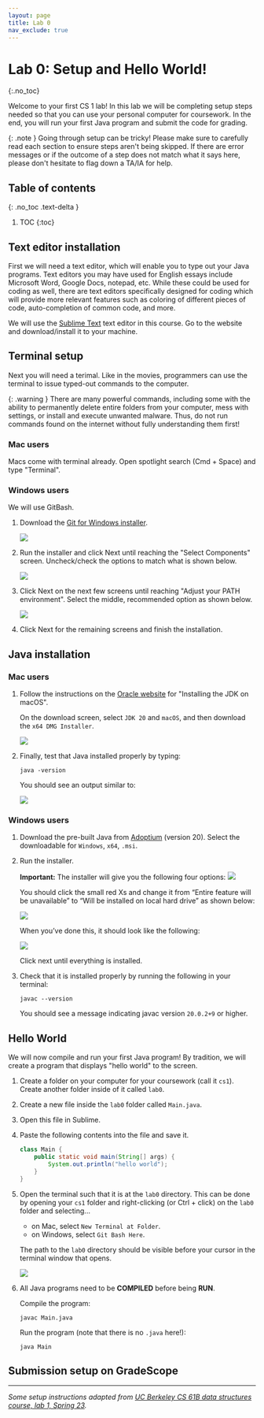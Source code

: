 ```yaml
---
layout: page
title: Lab 0
nav_exclude: true
---
```


# Lab 0: Setup and Hello World!
{:.no_toc}

Welcome to your first CS 1 lab! In this lab we will be completing setup steps needed so that you can use your personal computer for coursework. In the end, you will run your first Java program and submit the code for grading.

{: .note }
Going through setup can be tricky! Please make sure to carefully read each section to ensure steps aren't being skipped. If there are error messages or if the outcome of a step does not match what it says here, please don't hesitate to flag down a TA/IA for help.

## Table of contents
{: .no_toc .text-delta }

1. TOC
{:toc}

## Text editor installation

First we will need a text editor, which will enable you to type out your Java programs. Text editors you may have used for English essays include Microsoft Word, Google Docs, notepad, etc. While these could be used for coding as well, there are text editors specifically designed for coding which will provide more relevant features such as coloring of different pieces of code, auto-completion of common code, and more.

We will use the [Sublime Text](https://www.sublimetext.com/) text editor in this course. Go to the website and download/install it to your machine.

## Terminal setup

Next you will need a terimal. Like in the movies, programmers can use the terminal to issue typed-out commands to the computer.

{: .warning }
There are many powerful commands, including some with the ability to permanently delete entire folders from your computer, mess with settings, or install and execute unwanted malware. Thus, do not run commands found on the internet without fully understanding them first!

### Mac users

Macs come with terminal already. Open spotlight search (Cmd + Space) and type "Terminal".

### Windows users

We will use GitBash.

1. Download the [Git for Windows installer](http://git-scm.com/download/).

	![](git_download.png)

2. Run the installer and click Next until reaching the "Select Components" screen. Uncheck/check the options to match what is shown below.

	![](git_install_components.png)

3. Click Next on the next few screens until reaching "Adjust your PATH environment". Select the middle, recommended option as shown below.

	![](git_path_install.png)

4. Click Next for the remaining screens and finish the installation.


## Java installation

### Mac users

1. Follow the instructions on the [Oracle website](https://docs.oracle.com/en/java/javase/20/install/installation-jdk-macos.html#GUID-F575EB4A-70D3-4AB4-A20E-DBE95171AB5F) for "Installing the JDK on macOS".

	On the download screen, select `JDK 20` and `macOS`, and then download the `x64 DMG Installer`.

	![](mac-java-download.png)

2. Finally, test that Java installed properly by typing:

	```shell
	java -version
	```

	You should see an output similar to:
	 
	![](java-version.png)

### Windows users

1. Download the pre-built Java from [Adoptium](https://adoptium.net/temurin/releases/?version=20) (version 20). Select the downloadable for `Windows`, `x64`, `.msi`.

2. Run the installer.

	**Important:** The installer will give you the following four options:
	![](openJDK_install_1.png)

	You should click the small red Xs and change it from “Entire feature will be unavailable” to “Will be installed on local hard drive” as shown below:

	![](openJDK_install_2.png)

	When you’ve done this, it should look like the following:

	![](openJDK_install_3.png)
	
	Click next until everything is installed.

3. Check that it is installed properly by running the following in your terminal:

	```shell
	javac --version
	```

	You should see a message indicating javac version `20.0.2+9` or higher.

## Hello World

We will now compile and run your first Java program! By tradition, we will create a program that displays "hello world" to the screen.

1. Create a folder on your computer for your coursework (call it `cs1`). Create another folder inside of it called `lab0`.

2. Create a new file inside the `lab0` folder called `Main.java`.

3. Open this file in Sublime.

4. Paste the following contents into the file and save it.

	```java
	class Main {
		public static void main(String[] args) {
			System.out.println("hello world");
		}
	}
	```

5. Open the terminal such that it is at the `lab0` directory. This can be done by opening your `cs1` folder and right-clicking (or Ctrl + click) on the `lab0` folder and selecting...

	- on Mac, select `New Terminal at Folder`.
	- on Windows, select `Git Bash Here`.

	The path to the `lab0` directory should be visible before your cursor in the terminal window that opens.

	![](terminal-location.png)

6. All Java programs need to be **COMPILED** before being **RUN**.

	Compile the program:

	```shell
	javac Main.java
	```

	Run the program (note that there is no `.java` here!):

	```shell
	java Main
	```

## Submission setup on GradeScope

---
_Some setup instructions adapted from [UC Berkeley CS 61B data structures course, lab 1, Spring 23](https://sp23.datastructur.es/materials/lab/lab01/)._
